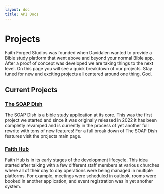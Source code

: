 ```yaml
---
layout: doc
title: API Docs
---
```


# Projects

Faith Forged Studios was founded when Davidalen wanted to provide a Bible study platform that went above and beyond your normal Bible app. After a proof of concept was developed we are taking things to the next level. On this page you will see a quick breakdown of our projects. Stay tuned for new and exciting projects all centered around one thing, God.

## Current Projects

### [The SOAP Dish](/projects/the-soap-dish)

The SOAP Dish is a bible study application at its core. This was the first project we started and since it was originally released in 2022 it has been completly revamped and is currently in the process of yet another full rewrite with tons of new features! For a full break down of The SOAP Dish features visit the projects main page.

### [Faith Hub](/projects/faith-hub)

Faith Hub is in its early stages of the development lifecycle. This idea started after talking with a few different staff members at various churches where all of their day to day operations were being managed in multiple platforms. For example, meetings were scheduled in outlook, rooms were booked in another application, and event registration was in yet another system.
